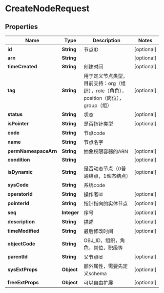 

# CreateNodeRequest


## Properties

| Name | Type | Description | Notes |
|------------ | ------------- | ------------- | -------------|
|**id** | **String** | 节点ID |  [optional] |
|**arn** | **String** |  |  [optional] |
|**timeCreated** | **String** | 创建时间 |  [optional] |
|**tag** | **String** | 用于定义节点类型，目前支持：org（组织），role（角色），position（岗位），group（组） |  [optional] |
|**status** | **String** | 状态 |  [optional] |
|**isPointer** | **String** | 是否指针类型 |  [optional] |
|**code** | **String** | 节点code |  |
|**name** | **String** | 节点名字 |  |
|**permNamespaceArn** | **String** | 抽象权限容器的ARN |  [optional] |
|**condition** | **String** |  |  [optional] |
|**isDynamic** | **String** | 是否动态节点（0普通结点，1动态结点） |  [optional] |
|**sysCode** | **String** | 系统code |  |
|**operatorId** | **String** | 操作者id |  [optional] |
|**pointerId** | **String** | 指针指向的实体节点 |  [optional] |
|**seq** | **Integer** | 序号 |  [optional] |
|**description** | **String** | 描述 |  [optional] |
|**timeModified** | **String** | 最后修改时间 |  [optional] |
|**objectCode** | **String** | OBJ_ID，组织，角色，岗位，职级等 |  |
|**parentId** | **String** | 父节点id |  [optional] |
|**sysExtProps** | **Object** | 额外属性，需要先定义schema |  [optional] |
|**freeExtProps** | **Object** | 可以自由扩展 |  [optional] |



